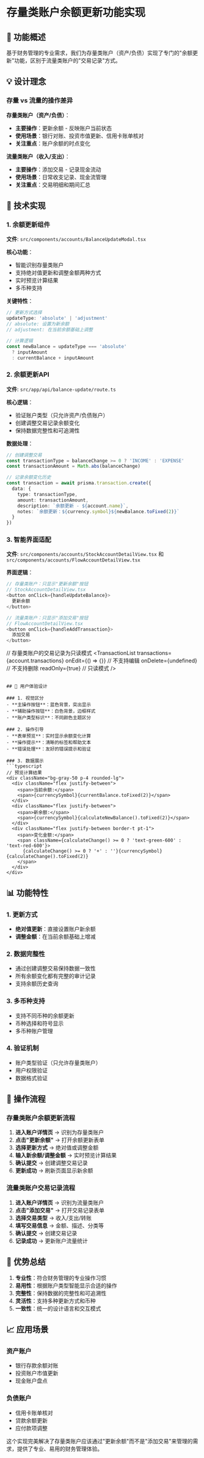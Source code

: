 # 存量类账户余额更新功能实现

## 🎯 功能概述

基于财务管理的专业需求，我们为存量类账户（资产/负债）实现了专门的"余额更新"功能，区别于流量类账户的"交易记录"方式。

## 💡 设计理念

### 存量 vs 流量的操作差异

**存量类账户（资产/负债）**：
- **主要操作**：更新余额 - 反映账户当前状态
- **使用场景**：银行对账、投资市值更新、信用卡账单核对
- **关注重点**：账户余额的时点变化

**流量类账户（收入/支出）**：
- **主要操作**：添加交易 - 记录现金流动
- **使用场景**：日常收支记录、现金流管理
- **关注重点**：交易明细和期间汇总

## 🔧 技术实现

### 1. 余额更新组件
**文件**: `src/components/accounts/BalanceUpdateModal.tsx`

**核心功能**：
- 智能识别存量类账户
- 支持绝对值更新和调整金额两种方式
- 实时预览计算结果
- 多币种支持

**关键特性**：
```typescript
// 更新方式选择
updateType: 'absolute' | 'adjustment'
// absolute: 设置为新余额
// adjustment: 在当前余额基础上调整

// 计算逻辑
const newBalance = updateType === 'absolute' 
  ? inputAmount 
  : currentBalance + inputAmount
```

### 2. 余额更新API
**文件**: `src/app/api/balance-update/route.ts`

**核心逻辑**：
- 验证账户类型（只允许资产/负债账户）
- 创建调整交易记录余额变化
- 保持数据完整性和可追溯性

**数据处理**：
```typescript
// 创建调整交易
const transactionType = balanceChange >= 0 ? 'INCOME' : 'EXPENSE'
const transactionAmount = Math.abs(balanceChange)

// 记录余额变化历史
const transaction = await prisma.transaction.create({
  data: {
    type: transactionType,
    amount: transactionAmount,
    description: `余额更新 - ${account.name}`,
    notes: `余额更新：${currency.symbol}${newBalance.toFixed(2)}`
  }
})
```

### 3. 智能界面适配
**文件**: `src/components/accounts/StockAccountDetailView.tsx` 和 `src/components/accounts/FlowAccountDetailView.tsx`

**界面逻辑**：
```typescript
// 存量类账户：只显示"更新余额"按钮
// StockAccountDetailView.tsx
<button onClick={handleUpdateBalance}>
  更新余额
</button>

// 流量类账户：只显示"添加交易"按钮
// FlowAccountDetailView.tsx
<button onClick={handleAddTransaction}>
  添加交易
</button>
```

// 存量类账户的交易记录为只读模式
<TransactionList
  transactions={account.transactions}
  onEdit={() => {}} // 不支持编辑
  onDelete={undefined} // 不支持删除
  readOnly={true} // 只读模式
/>
```

## 🎨 用户体验设计

### 1. 视觉区分
- **主操作按钮**：蓝色背景，突出显示
- **辅助操作按钮**：白色背景，边框样式
- **账户类型标识**：不同颜色主题区分

### 2. 操作引导
- **表单预览**：实时显示余额变化计算
- **操作提示**：清晰的标签和帮助文本
- **错误处理**：友好的错误提示和验证

### 3. 数据展示
```typescript
// 预览计算结果
<div className="bg-gray-50 p-4 rounded-lg">
  <div className="flex justify-between">
    <span>当前余额:</span>
    <span>{currencySymbol}{currentBalance.toFixed(2)}</span>
  </div>
  <div className="flex justify-between">
    <span>新余额:</span>
    <span>{currencySymbol}{calculateNewBalance().toFixed(2)}</span>
  </div>
  <div className="flex justify-between border-t pt-1">
    <span>变化金额:</span>
    <span className={calculateChange() >= 0 ? 'text-green-600' : 'text-red-600'}>
      {calculateChange() >= 0 ? '+' : ''}{currencySymbol}{calculateChange().toFixed(2)}
    </span>
  </div>
</div>
```

## 📊 功能特性

### 1. 更新方式
- **绝对值更新**：直接设置账户新余额
- **调整金额**：在当前余额基础上增减

### 2. 数据完整性
- 通过创建调整交易保持数据一致性
- 所有余额变化都有完整的审计记录
- 支持余额历史查询

### 3. 多币种支持
- 支持不同币种的余额更新
- 币种选择和符号显示
- 多币种账户管理

### 4. 验证机制
- 账户类型验证（只允许存量类账户）
- 用户权限验证
- 数据格式验证

## 🔄 操作流程

### 存量类账户余额更新流程
1. **进入账户详情页** → 识别为存量类账户
2. **点击"更新余额"** → 打开余额更新表单
3. **选择更新方式** → 绝对值或调整金额
4. **输入新余额/调整金额** → 实时预览计算结果
5. **确认提交** → 创建调整交易记录
6. **更新成功** → 刷新页面显示新余额

### 流量类账户交易记录流程
1. **进入账户详情页** → 识别为流量类账户
2. **点击"添加交易"** → 打开交易记录表单
3. **选择交易类型** → 收入/支出/转账
4. **填写交易信息** → 金额、描述、分类等
5. **确认提交** → 创建交易记录
6. **记录成功** → 更新账户流量统计

## 🚀 优势总结

1. **专业性**：符合财务管理的专业操作习惯
2. **易用性**：根据账户类型智能显示合适的操作
3. **完整性**：保持数据的完整性和可追溯性
4. **灵活性**：支持多种更新方式和币种
5. **一致性**：统一的设计语言和交互模式

## 📈 应用场景

### 资产账户
- 银行存款余额对账
- 投资账户市值更新
- 现金账户盘点

### 负债账户
- 信用卡账单核对
- 贷款余额更新
- 应付款项调整

这个实现完美解决了存量类账户应该通过"更新余额"而不是"添加交易"来管理的需求，提供了专业、易用的财务管理体验。
